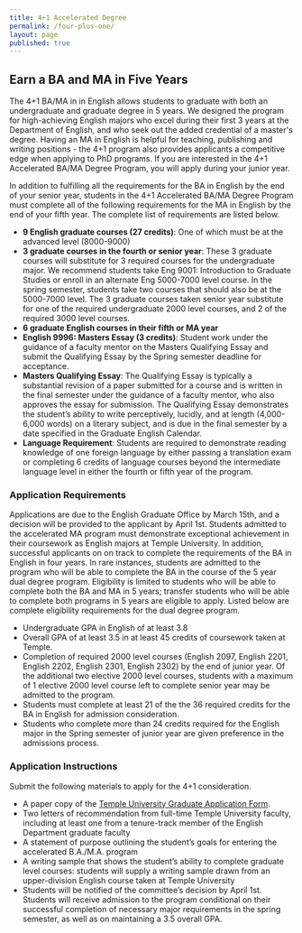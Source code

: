 ```yaml
---
title: 4+1 Accelerated Degree
permalink: /four-plus-one/
layout: page
published: true
---
```

## Earn a BA and MA in Five Years
The 4+1 BA/MA in in English allows students to graduate with both an undergraduate and graduate degree in 5 years. We designed the program for high-achieving English majors who excel during their first 3 years at the Department of English, and who seek out the added credential of a master's degree. Having an MA in English is helpful for teaching, publishing and writing positions - the 4+1 program also provides applicants a competitive edge when applying to PhD programs. If you are interested in the 4+1 Accelerated BA/MA Degree Program, you will apply during your junior year. 

In addition to fulfilling all the requirements for the BA in English by the end of your senior year, students in the 4+1 Accelerated BA/MA Degree Program must complete all of the following requirements for the MA in English by the end of your fifth year. The complete list of requirements are listed below. 

- **9 English graduate courses (27 credits)**: One of which must be at the advanced level (8000-9000)
- **3 graduate courses in the fourth or senior year**: These 3 graduate courses will substitute for 3 required courses for the undergraduate major. We recommend students take Eng 9001: Introduction to Graduate Studies or enroll in an alternate Eng 5000-7000 level course. In the spring semester, students take two courses that should also be at the 5000-7000 level. The 3 graduate courses taken senior year substitute for one of the required undergraduate 2000 level courses, and 2 of the required 3000 level courses. 
- **6 graduate English courses in their fifth or MA year** 
- **English 9996: Masters Essay (3 credits)**: Student work under the guidance of a faculty mentor on the Masters Qualifying Essay and submit the Qualifying Essay by the Spring semester deadline for acceptance.
- **Masters Qualifying Essay**: The Qualifying Essay is typically a substantial revision of a paper submitted for a course and is written in the final semester under the guidance of a faculty mentor, who also approves the essay for submission. The Qualifying Essay demonstrates the student’s ability to write perceptively, lucidly, and at length (4,000-6,000 words) on a literary subject, and is due in the final semester by a date specified in the Graduate English Calendar.
- **Language Requirement**: Students are required to demonstrate reading knowledge of one foreign language by either passing a translation exam or completing 6 credits of language courses beyond the intermediate language level in either the fourth or fifth year of the program.

### Application Requirements
Applications are due to the English Graduate Office by March 15th, and a decision will be provided to the applicant by April 1st. Students admitted to the accelerated MA program must demonstrate exceptional achievement in their coursework as English majors at Temple University. In addition, successful applicants on on track to complete the requirements of the BA in English in four years. In rare instances, students are admitted to the program who will be able to complete the BA in the course of the 5 year dual degree program. Eligibility is limited to students who will be able to complete both the BA and MA in 5 years; transfer students who will be able to complete both programs in 5 years are eligible to apply. Listed below are complete eligibility requirements for the dual degree program. 

- Undergraduate GPA in English of at least 3.8
- Overall GPA of at least 3.5 in at least 45 credits of coursework taken at Temple.
- Completion of required 2000 level courses (English 2097, English 2201, English 2202, English 2301, English 2302) by the end of junior year. Of the additional two elective 2000 level courses, students with a maximum of 1 elective 2000 level course left to complete senior year may be admitted to the program.
- Students must complete at least 21 of the the 36 required credits for the BA in English for admission consideration.
- Students who complete more than 24 credits required for the English major in the Spring semester of junior year are given preference in the admissions process.

### Application Instructions
Submit the following materials to apply for the 4+1 consideration. 

- A paper copy of the [Temple University Graduate Application Form](https://prd-wlssb.temple.edu/prod8/bwskalog.P_DispLoginNon).
- Two letters of recommendation from full-time Temple University faculty, including at least one from a tenure-track member of the English Department graduate faculty
- A statement of purpose outlining the student’s goals for entering the accelerated B.A./M.A. program
- A writing sample that shows the student’s ability to complete graduate level courses: students will supply a writing sample drawn from an upper-division English course taken at Temple University 
- Students will be notified of the committee’s decision by April 1st. Students will receive admission to the program conditional on their successful completion of necessary major requirements in the spring semester, as well as on maintaining a 3.5 overall GPA.
